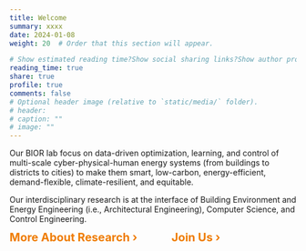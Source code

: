 ```yaml
---
title: Welcome
summary: xxxx
date: 2024-01-08
weight: 20  # Order that this section will appear.

# Show estimated reading time?Show social sharing links?Show author profile?Show comments?
reading_time: true
share: true  
profile: true
comments: false
# Optional header image (relative to `static/media/` folder).
# header:  
# caption: ""  
# image: "" 
---
```


Our BIOR lab focus on data-driven optimization, learning, and control of multi-scale cyber-physical-human energy systems (from buildings to districts to cities) to make them smart, low-carbon, energy-efficient, demand-flexible, climate-resilient, and equitable.

Our interdisciplinary research is at the interface of Building Environment and Energy Engineering (i.e., Architectural Engineering), Computer Science, and Control Engineering. 

<div class="link-row">
  <a class="link-pill" href="https://maomaohu.net/research/">More About Research &#8250;</a>
  <a class="link-pill" href="https://maomaohu.net/opening/">Join Us &#8250;</a>
</div>

<style>
.link-row{
  display:flex;
  column-gap:60px;            /* spacing between the two links */
  align-items:baseline;        /* keeps text on the same baseline */
}

/* one place to control the look */
.link-row .link-pill{
  display:inline-block;
  margin:0; padding:0;
  font-weight:700;
  font-size:20px;              /* same size for both */
  line-height:1;               /* consistent height */
  color:#EF7C00;
  text-decoration:none;
  white-space:nowrap;          /* prevent wrapping */
}

.link-row .link-pill:hover{ text-decoration:underline; }

.typed-cursor { display: none !important; }
</style>


